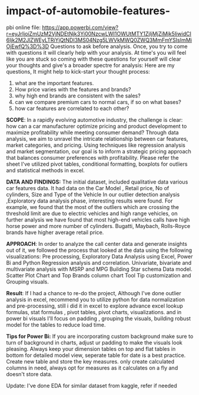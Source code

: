 # impact-of-automobile-features- 
pbi online file: https://app.powerbi.com/view?r=eyJrIjoiZmUzM2VjNDEtNjk3Yi00NzcwLWI1OWUtMTY1ZjljMjZiMjk5IiwidCI6Ijk2M2JlZWEyLTRiYjQtNDI3MS04Nzg5LWVkMWQ0ZWQ3MmFmYSIsImMiOjEwfQ%3D%3D
Questions to ask before analysis. Once, you try to come with questions it will clearly help with your analysis. At time's you will feel like you are stuck so coming with these questions for yourself will clear your thoughts and give's a broader spectre for analysis:
Here are my questions, It might help to kick-start your thought process:
1) what are the important features.
2) How price varies with the features and brands?
3) why high end brands are consistent with the sales?
4) can we compare premium cars to normal cars, if so on what bases?
5) how car features are correlated to each other?

**SCOPE**:
In a rapidly evolving automotive industry, the challenge is clear: how can a car manufacturer optimize pricing and product development to maximize profitability while meeting consumer demand? Through data analysis, we aim to unravel the intricate relationship between car features, market categories, and pricing. Using techniques like regression analysis and market segmentation, our goal is to inform a strategic pricing approach that balances consumer preferences with profitability. 
Please refer the sheet I've utilized pivot tables, conditional formatting, boxplots for outliers and statistical methods in excel.

**DATA AND FINDINGS:**
The initial dataset, included qualitative data various car features data. It had data on the Car Model , Retail price, No of cylinders, Size and Type of the Vehicle
In our outlier detection analysis ,Exploratory data analysis phase, interesting results were found. For example, we found that the most of the outliers which are crossing the threshold limit are due to electric vehicles and high range vehicles, on further analysis we have found that most high-end vehicles calls have high horse power and more number of cylinders. Bugatti, Maybach, Rolls-Royce brands have higher average retail price.

**APPROACH**:
In order to analyze the call center data and generate insights out of it, we followed the process that looked at the data using the following visualizations:
Pre processing, Exploratory Data Analysis using Excel, Power Bi and Python
Regression analysis and correlation.
Univariate, bivariate and multivariate analysis with MSRP and MPG
Building Star schema Data model.
Scatter Plot Chart and Top Brands column chart
Tool Tip customization and Grouping visuals.

**Result**: If I had a chance to re-do the project, Although I've done outlier analysis in excel, recommend you to utilize python for data normalization and pre-processing,
still i did it in excel to explore advance excel lookup formulas, stat formulas , pivot tables, pivot charts, visualizations.
and in power bi visuals I'll focus on padding , grouping the visuals, building robust model for the tables to reduce load time.

**Tips for Power Bi:**
If you are incorporating custom background make sure to turn of background in charts, adjust ur padding to make the visuals look pleasing.
Always keep your dimension tables on top and flat tables in bottom for detailed model view, seperate table for date is a best practice.
Create new table and store the key measures.
only create calculated columns in need, always opt for measures as it calculates on a fly and doesn't store data. 

Update: I've done EDA for similar dataset from kaggle, refer if needed
